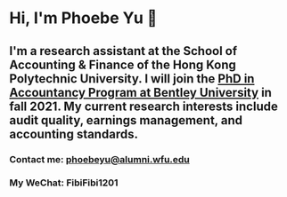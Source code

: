 # Hi, I'm **Phoebe Yu** :hugs:

## I'm a research assistant at the School of Accounting & Finance of the Hong Kong Polytechnic University. I will join the [PhD in Accountancy Program at Bentley University](https://www.bentley.edu/academics/phd-programs/programs) in fall 2021. My current research interests include audit quality, earnings management, and accounting standards.

### Contact me: phoebeyu@alumni.wfu.edu
### My WeChat: FibiFibi1201




